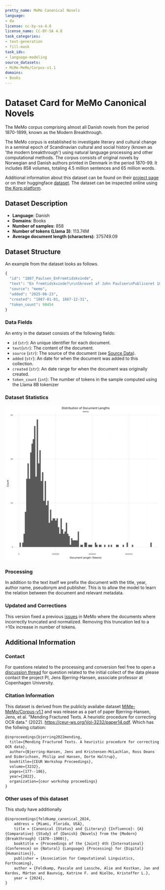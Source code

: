 ```yaml
---
pretty_name: MeMo Canonical Novels
language:
- da
license: cc-by-sa-4.0
license_name: CC-BY-SA 4.0
task_categories:
- text-generation
- fill-mask
task_ids:
- language-modeling
source_datasets:
- MiMe-MeMo/Corpus-v1.1
domains:
- Books
---
```


# Dataset Card for MeMo Canonical Novels

<!-- START-SHORT DESCRIPTION -->
The MeMo corpus comprising almost all Danish novels from the period 1870-1899, known as the Modern Breakthrough.
<!-- END-SHORT DESCRIPTION -->

The MeMo corpus is established to investigate literary and cultural change in a seminal epoch of Scandinavian cultural and social history (known as 'the modern breakthrough') using natural language processing and other computational methods. The corpus consists of original novels by Norwegian and Danish authors printed in Denmark in the period 1870-99. It includes 858 volumes, totaling 4.5 million sentences and 65 million words.

Additional information about this dataset can be found on their [project page](https://nors.ku.dk/english/research/projects/measuring-modernity/) or on their huggingface [dataset](https://huggingface.co/datasets/MiMe-MeMo/Corpus-v1.1). The dataset can be inspected online using [the Korp platform](https://alf.hum.ku.dk/korp/?mode=memo_all#?cqp=%5B%5D&corpus=memo_all).

## Dataset Description

<!-- START-DESC-STATS -->
- **Language**: Danish
- **Domains**: Books
- **Number of samples**: 858
- **Number of tokens (Llama 3)**: 113.74M
- **Average document length (characters)**: 375749.09
<!-- END-DESC-STATS -->


## Dataset Structure
An example from the dataset looks as follows.

<!-- START-SAMPLE -->
```py
{
  "id": "1887_Paulsen_EnFremtidskvinde",
  "text": "En fremtidskvinde?\n\nSkrevet af John Paulsen\nPubliceret 1887 af Schubothe\n ------- \n\nDen skandinavisk[...]",
  "source": "memo",
  "added": "2025-06-23",
  "created": "1887-01-01, 1887-12-31",
  "token_count": 98454
}
```

### Data Fields

An entry in the dataset consists of the following fields:

- `id` (`str`): An unique identifier for each document.
- `text`(`str`): The content of the document.
- `source` (`str`): The source of the document (see [Source Data](#source-data)).
- `added` (`str`): An date for when the document was added to this collection.
- `created` (`str`): An date range for when the document was originally created.
- `token_count` (`int`): The number of tokens in the sample computed using the Llama 8B tokenizer
<!-- END-SAMPLE -->


### Dataset Statistics

<!-- START-DATASET PLOTS -->
<p align="center">
<img src="./images/dist_document_length.png" width="600" style="margin-right: 10px;" />
</p>
<!-- END-DATASET PLOTS -->

### Processing

In addition to the text itself we prefix the document with the title, year, author name, pseudonym and publisher. This is to allow the model to learn the relation between the document and relevant metadata.


### Updated and Corrections

This version fixed a previous [issues]( https://huggingface.co/datasets/danish-foundation-models/danish-dynaword/discussions/67) in MeMo where the documents where incorrectly truncated and normalized. Removing this truncation led to a >10x increase in number of tokens. 


## Additional Information


### Contact
For questions related to the processing and conversion feel free to open a [discussion thread](https://huggingface.co/datasets/danish-foundation-models/danish-dynaword/discussions) for question related to the initial collect of the data please contact the project PI, Jens Bjerring-Hansen, associate professor at Copenhagen University.

### Citation Information

This dataset is derived from the publicly availabe dataset [MiMe-MeMo/Corpus-v1.1](https://huggingface.co/datasets/MiMe-MeMo/Corpus-v1.1) and was release as a part of paper Bjerring-Hansen, Jens, et al. "Mending Fractured Texts. A heuristic procedure for correcting OCR data." (2022). https://ceur-ws.org/Vol-3232/paper14.pdf. Which has the follwing citation:

```
@inproceedings{bjerring2022mending,
  title={Mending Fractured Texts. A heuristic procedure for correcting OCR data},
  author={Bjerring-Hansen, Jens and Kristensen-McLachlan, Ross Deans and Diderichsen, Philip and Hansen, Dorte Haltrup},
  booktitle={CEUR Workshop Proceedings},
  volume={3232},
  pages={177--186},
  year={2022},
  organization={ceur workshop proceedings}
}
```

### Other uses of this dataset

This study have additionally 
```
@inproceedings{feldkamp_canonical_2024,
    address = {Miami, Florida, USA},
    title = {Canonical {Status} and {Literary} {Influence}: {A} {Comparative} {Study} of {Danish} {Novels} from the {Modern} {Breakthrough} (1870--1900)},
    booktitle = {Proceedings of the {Joint} 4th {International} {Conference} on {Natural} {Language} {Processing} for {Digital} {Humanities}},
    publisher = {Association for Computational Linguistics, Forthcoming},
    author = {Feldkamp, Pascale and Lassche, Alie and Kostkan, Jan and Kardos, Márton and Baunvig, Katrine F. and Nielbo, Kristoffer L.},
    year = {2024},
}
```
